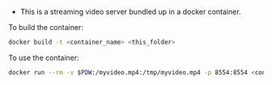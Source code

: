 * This is a streaming video server bundled up in a docker container.

To build the container:
```bash
docker build -t <container_name> <this_folder>
```

To use the container:
```bash
docker run --rm -v $PDW:/myvideo.mp4:/tmp/myvideo.mp4 -p 8554:8554 <container_name> -f /tmp/myvideo.mp4 -i rtsp://:8554/video
```
